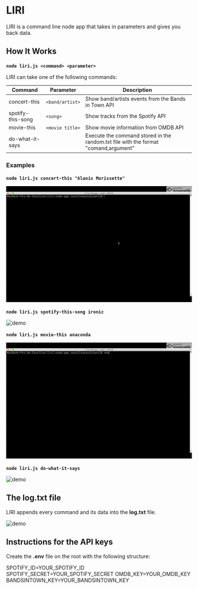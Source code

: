 # LIRI

LIRI is a command line node app that takes in parameters and gives you back data.

## How It Works

**`node liri.js <command> <parameter>`**

LIRI can take one of the following commands:

Command | Parameter | Description
------------ | ------------ | ------------
concert-this | `<band/artist>` | Show band/artists events from the Bands in Town API 
spotify-this-song | `<song>` | Show tracks from the Spotify API
movie-this | `<movie title>` | Show movie information from OMDB API
do-what-it-says |  |  Execute the command stored in the random.txt file with the format "comand,argument"

### Examples

**`node liri.js concert-this "Alanis Morissette"`**

![demo](demo/concert-this.gif)

**`node liri.js spotify-this-song ironic`**

![demo](demo/spotify-this-song.gif)

**`node liri.js movie-this anaconda`**

![demo](demo/movie-this.gif)

**`node liri.js do-what-it-says`**

![demo](demo/do-what-it-says.gif)

## The log.txt file

LIRI appends every command and its data into the **log.txt** file.

![demo](demo/log-data.gif)

## Instructions for the API keys

Create the **.env** file on the root with the following structure:

SPOTIFY_ID=YOUR_SPOTIFY_ID
SPOTIFY_SECRET=YOUR_SPOTIFY_SECRET
OMDB_KEY=YOUR_OMDB_KEY
BANDSINTOWN_KEY=YOUR_BANDSINTOWN_KEY
